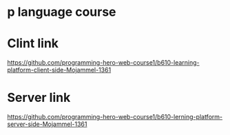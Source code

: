 # p language course

# Clint link
https://github.com/programming-hero-web-course1/b610-learning-platform-client-side-Mojammel-1361

# Server link
https://github.com/programming-hero-web-course1/b610-lerning-platform-server-side-Mojammel-1361



